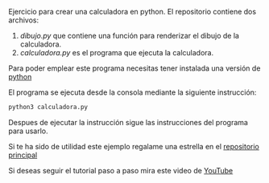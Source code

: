 Ejercicio para crear una calculadora en python. El repositorio contiene dos archivos:
1. *dibujo.py* que contiene una función para renderizar el dibujo de la calculadora.
2. *calculadora.py* es el programa que ejecuta la calculadora.

Para poder emplear este programa necesitas tener instalada una versión de [python](ttps://www.python.org/)

El programa se ejecuta desde la consola mediante la siguiente instrucción:

```bash
python3 calculadora.py
```

Despues de ejecutar la instrucción sigue las instrucciones del programa para usarlo.

Si te ha sido de utilidad este ejemplo regalame una estrella en el [repositorio principal](https://github.com/datajules/ejerciciosPython)

Si deseas seguir el tutorial paso a paso mira este video de [YouTube](https://www.youtube.com/watch?v=hhnpN-T-mEY)
